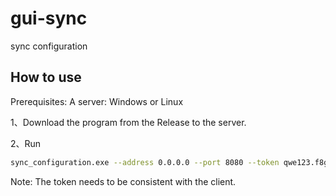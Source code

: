 # gui-sync

sync configuration

## How to use

Prerequisites: A server: Windows or Linux

1、Download the program from the Release to the server.

2、Run

```bash
sync_configuration.exe --address 0.0.0.0 --port 8080 --token qwe123.f8g2.sf.32.3fs
```

Note: The token needs to be consistent with the client.
